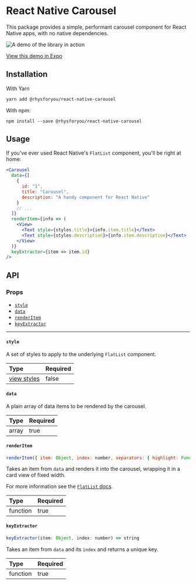 # React Native Carousel

This package provides a simple, performant carousel component for React Native apps, with no native dependencies.

![A demo of the library in action](https://raw.githubusercontent.com/rhysforyou/react-native-horizontal-carousel/master/demo.gif)

[View this demo in Expo](https://snack.expo.io/S1r-IA0GV)

## Installation

With Yarn

```sh
yarn add @rhysforyou/react-native-carousel
```

With npm:

```
npm install --save @rhysforyou/react-native-carousel
```

## Usage

If you've ever used React Native's `FlatList` component, you'll be right at home:

```jsx
<Carousel
  data={[
    {
      id: "1",
      title: "Carousel",
      description: "A handy component for React Native"
    }
    // ...
  ]}
  renderItem={info => (
    <View>
      <Text style={styles.title}>{info.item.title}</Text>
      <Text style={styles.description}>{info.item.description}</Text>
    </View>
  )}
  keyExtractor={item => item.id}
/>
```

## API

### Props

- [`style`](#style)
- [`data`](#data)
- [`renderItem`](#renderItem)
- [`keyExtractor`](#keyExtractor)

---

#### `style`

A set of styles to apply to the underlying `FlatList` component.

| Type                                                                         | Required |
| :--------------------------------------------------------------------------- | :------- |
| [view styles](https://facebook.github.io/react-native/docs/view-style-props) | false    |

#### `data`

A plain array of data items to be rendered by the carousel.

| Type  | Required |
| :---- | :------- |
| array | true     |

#### `renderItem`

```js
renderItem({ item: Object, index: number, separators: { highlight: Function, unhighlight: Function, updateProps: Function(select: string, newProps: Object) } }) => ?React.Element
```

Takes an item from `data` and renders it into the carousel, wrapping it in a card view of fixed width.

For more information see the [`FlatList` docs](https://facebook.github.io/react-native/docs/flatlist#renderitem).

| Type     | Required |
| :------- | :------- |
| function | true     |

#### `keyExtractor`

```js
keyExtractor(item: Object, index: number) => string
```

Takes an item from `data` and its `index` and returns a unique key.

| Type     | Required |
| :------- | :------- |
| function | true     |
